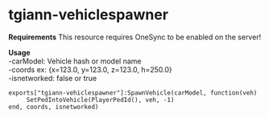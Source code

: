 # tgiann-vehiclespawner

**Requirements**
This resource requires OneSync to be enabled on the server!

**Usage**  
-carModel: Vehicle hash or model name  
-coords ex: {x=123.0, y=123.0, z=123.0, h=250.0}  
-isnetworked: false or true  

```
exports["tgiann-vehiclespawner"]:SpawnVehicle(carModel, function(veh)
     SetPedIntoVehicle(PlayerPedId(), veh, -1) 
end, coords, isnetworked)
```
